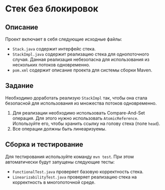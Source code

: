 # Стек без блокировок

## Описание
Проект включает в себя следующие исходные файлы:

* `Stack.java` содержит интерфейс стека.* `StackImpl.java` содержит реализацию стека для однопоточного случая. Данная реализация небезопасна для использования из нескольких потоков одновременно.* `pom.xml` содержит описание проекта для системы сборки Maven.

## Задание
Необходимо доработать реализую `StackImpl` так, чтобы она стала безопасной для использования из множества потоков одновременно.1.	Для реализации необходимо использовать Compare-And-Set операция. Для этого нужно использовать `AtomicReference`. Используйте его, чтобы хранить ссылку на голову стека (поле `head`).2.	Все операции должны быть линеаризуемы.

## Сборка и тестированиеДля тестирования используйте команду `mvn test`. При этом автоматически будут запущены следующие тесты:
* `FunctionalTest.java` проверяет базовую корректность стека.* `LinearizabilityTest.java` проверяет реализацию стека на корректность в многопоточной среде.